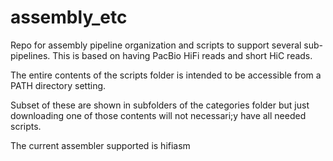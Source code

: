 # assembly_etc

Repo for assembly pipeline organization and scripts to support several sub-pipelines.
This is based on having PacBio HiFi reads and short HiC reads.

The entire contents of the scripts folder is intended to be accessible from a PATH directory setting.

Subset of these are shown in subfolders of the categories folder but just downloading one of those contents
will not necessari;y have all needed scripts.

The current assembler supported is hifiasm 
